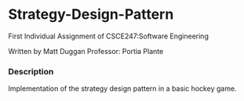 # Strategy-Design-Pattern
First Individual Assignment of CSCE247:Software Engineering

Written by Matt Duggan
Professor: Portia Plante

### Description
Implementation of the strategy design pattern in a basic hockey game.
